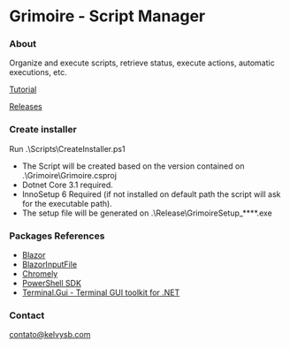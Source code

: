 # Grimoire - Script Manager

### About

Organize and execute scripts, retrieve status, execute actions, automatic executions, etc.

[Tutorial](https://kelvysb.github.io/Grimoire)

[Releases](https://github.com/Kelvysb/Grimoire/releases)

### Create installer

Run .\Scripts\CreateInstaller.ps1

* The Script will be created based on the version contained on .\Grimoire\Grimoire.csproj
* Dotnet Core 3.1 required.
* InnoSetup 6 Required (if not installed on default path the script will ask for the executable path).
* The setup file will be generated on .\Release\GrimoireSetup_****.exe

### Packages References

* [Blazor](https://github.com/dotnet/blazor)
* [BlazorInputFile](https://github.com/SteveSandersonMS/BlazorInputFile)
* [Chromely](https://github.com/chromelyapps/Chromely)
* [PowerShell SDK](https://github.com/PowerShell/PowerShell)
* [Terminal.Gui - Terminal GUI toolkit for .NET](https://github.com/migueldeicaza/gui.cs)

### Contact

contato@kelvysb.com


